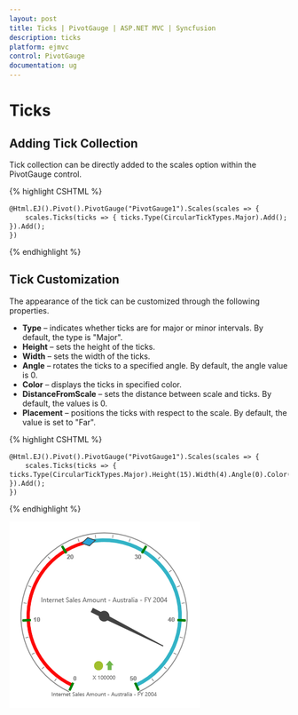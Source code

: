 ```yaml
---
layout: post
title: Ticks | PivotGauge | ASP.NET MVC | Syncfusion
description: ticks
platform: ejmvc
control: PivotGauge
documentation: ug
---
```


# Ticks

## Adding Tick Collection

Tick collection can be directly added to the scales option within the PivotGauge control.

{% highlight CSHTML %}

    @Html.EJ().Pivot().PivotGauge("PivotGauge1").Scales(scales => {
        scales.Ticks(ticks => { ticks.Type(CircularTickTypes.Major).Add(); }).Add();
    })

{% endhighlight  %}

## Tick Customization

The appearance of the tick can be customized through the following properties.

* **Type** – indicates whether ticks are for major or minor intervals. By default, the type is "Major".
* **Height** – sets the height of the ticks.
* **Width** – sets the width of the ticks.
* **Angle** – rotates the ticks to a specified angle. By default, the angle value is 0.
* **Color** – displays the ticks in specified color.
* **DistanceFromScale** – sets the distance between scale and ticks. By default, the values is 0.
* **Placement** – positions the ticks with respect to the scale.  By default, the value is set to "Far".

{% highlight CSHTML %}

    @Html.EJ().Pivot().PivotGauge("PivotGauge1").Scales(scales => {
        scales.Ticks(ticks => { ticks.Type(CircularTickTypes.Major).Height(15).Width(4).Angle(0).Color("green").DistanceFromScale(2).Placement(TickPlacement.Near).Add(); }).Add();
    })

{% endhighlight  %}

![](Ticks_images/TickCustomization.png) 
